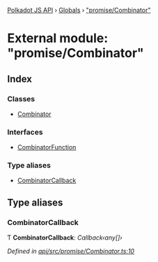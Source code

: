 [Polkadot JS API](../README.md) › [Globals](../globals.md) › ["promise/Combinator"](_promise_combinator_.md)

# External module: "promise/Combinator"

## Index

### Classes

* [Combinator](../classes/_promise_combinator_.combinator.md)

### Interfaces

* [CombinatorFunction](../interfaces/_promise_combinator_.combinatorfunction.md)

### Type aliases

* [CombinatorCallback](_promise_combinator_.md#combinatorcallback)

## Type aliases

###  CombinatorCallback

Ƭ **CombinatorCallback**: *Callback‹any[]›*

*Defined in [api/src/promise/Combinator.ts:10](https://github.com/polkadot-js/api/blob/253e48f7b/packages/api/src/promise/Combinator.ts#L10)*
